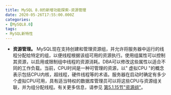 ```yaml
---
title: MySQL 8.0的新增功能探索-资源管理
date: 2020-05-26T17:55:00.000Z
categories:
- [MySQL8.0]
tags:
- MySQL新特性
---
```


- **资源管理。** MySQL现在支持创建和管理资源组，并允许将服务器中运行的线程分配给特定的组，以便线程根据该组可用的资源执行。使用组属性可以控制其资源，以启用或限制组中线程的资源消耗。DBA可以修改这些属性以适合不同的工作负载。当前，CPU时间是一种可管理的资源，以" 虚拟CPU "的概念表示包括CPU内核，超线程，硬件线程等的术语。服务器在启动时确定有多少个虚拟CPU可用，具有适当特权的数据库管理员可以将这些CPU与资源组关联，并为组分配线程。有关更多信息，请参见 [第5.1.15节"资源组"](https://dev.mysql.com/doc/refman/8.0/en/resource-groups.html)。
